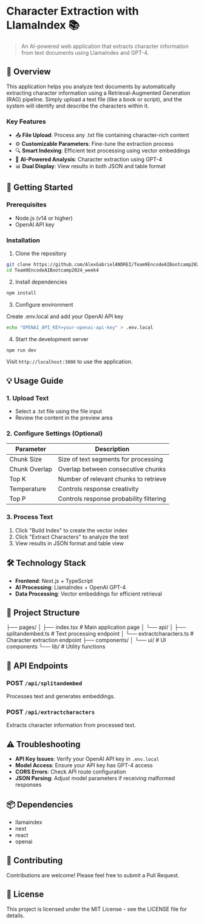 # Character Extraction with LlamaIndex 📚

> An AI-powered web application that extracts character information from text documents using LlamaIndex and GPT-4.

## 🌟 Overview

This application helps you analyze text documents by automatically extracting character information using a Retrieval-Augmented Generation (RAG) pipeline. Simply upload a text file (like a book or script), and the system will identify and describe the characters within it.

### Key Features

- 📤 **File Upload**: Process any .txt file containing character-rich content
- ⚙️ **Customizable Parameters**: Fine-tune the extraction process
- 🔍 **Smart Indexing**: Efficient text processing using vector embeddings
- 🤖 **AI-Powered Analysis**: Character extraction using GPT-4
- 📊 **Dual Display**: View results in both JSON and table format

## 🚀 Getting Started

### Prerequisites

- Node.js (v14 or higher)
- OpenAI API key

### Installation

1. Clone the repository

```bash
git clone https://github.com/AlexGabrielANDREI/Team9EncodeAIBootcamp2024_week4.git
cd Team9EncodeAIBootcamp2024_week4
```

2. Install dependencies

```bash
npm install
```

3. Configure environment

Create .env.local and add your OpenAI API key

```bash
echo "OPENAI_API_KEY=your-openai-api-key" > .env.local
```

4. Start the development server

```bash
npm run dev
```

Visit `http://localhost:3000` to use the application.

## 💡 Usage Guide

### 1. Upload Text
- Select a .txt file using the file input
- Review the content in the preview area

### 2. Configure Settings (Optional)
| Parameter | Description |
|-----------|-------------|
| Chunk Size | Size of text segments for processing |
| Chunk Overlap | Overlap between consecutive chunks |
| Top K | Number of relevant chunks to retrieve |
| Temperature | Controls response creativity |
| Top P | Controls response probability filtering |

### 3. Process Text
1. Click "Build Index" to create the vector index
2. Click "Extract Characters" to analyze the text
3. View results in JSON format and table view

## 🛠 Technology Stack

- **Frontend**: Next.js + TypeScript
- **AI Processing**: LlamaIndex + OpenAI GPT-4
- **Data Processing**: Vector embeddings for efficient retrieval

## 📁 Project Structure

├── pages/
│ ├── index.tsx # Main application page
│ └── api/
│ ├── splitandembed.ts # Text processing endpoint
│ └── extractcharacters.ts # Character extraction endpoint
├── components/
│ └── ui/ # UI components
└── lib/ # Utility functions


## 🔧 API Endpoints

### POST `/api/splitandembed`
Processes text and generates embeddings.

### POST `/api/extractcharacters`
Extracts character information from processed text.

## ⚠️ Troubleshooting

- **API Key Issues**: Verify your OpenAI API key in `.env.local`
- **Model Access**: Ensure your API key has GPT-4 access
- **CORS Errors**: Check API route configuration
- **JSON Parsing**: Adjust model parameters if receiving malformed responses

## 📦 Dependencies

- llamaindex
- next
- react
- openai

## 🤝 Contributing

Contributions are welcome! Please feel free to submit a Pull Request.

## 📄 License

This project is licensed under the MIT License - see the LICENSE file for details.
